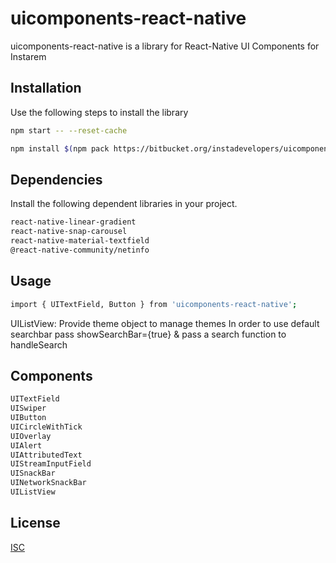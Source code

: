 # uicomponents-react-native

uicomponents-react-native is a library for React-Native UI Components for Instarem

## Installation

Use the following steps to install the library

```bash
npm start -- --reset-cache
```

```bash
npm install $(npm pack https://bitbucket.org/instadevelopers/uicomponents-react-native  | tail -1)
```

## Dependencies

Install the following dependent libraries in your project.

```bash
react-native-linear-gradient
react-native-snap-carousel
react-native-material-textfield
@react-native-community/netinfo
```

## Usage

```bash
import { UITextField, Button } from 'uicomponents-react-native';
```

UIListView:
Provide theme object to manage themes
In order to use default searchbar pass showSearchBar={true} & pass a search function to handleSearch

## Components

```bash
UITextField
UISwiper
UIButton
UICircleWithTick
UIOverlay
UIAlert
UIAttributedText
UIStreamInputField
UISnackBar
UINetworkSnackBar
UIListView
```

## License

[ISC](https://choosealicense.com/licenses/isc/)
